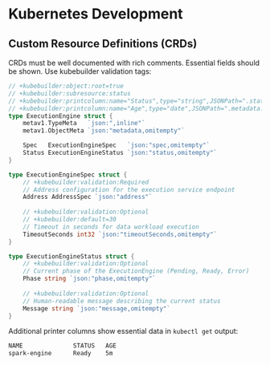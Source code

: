 # Kubernetes Development

## Custom Resource Definitions (CRDs)

CRDs must be well documented with rich comments. Essential fields should be shown. Use kubebuilder validation tags:

```go
// +kubebuilder:object:root=true
// +kubebuilder:subresource:status
// +kubebuilder:printcolumn:name="Status",type="string",JSONPath=".status.phase"
// +kubebuilder:printcolumn:name="Age",type="date",JSONPath=".metadata.creationTimestamp"
type ExecutionEngine struct {
    metav1.TypeMeta   `json:",inline"`
    metav1.ObjectMeta `json:"metadata,omitempty"`

    Spec   ExecutionEngineSpec   `json:"spec,omitempty"`
    Status ExecutionEngineStatus `json:"status,omitempty"`
}

type ExecutionEngineSpec struct {
    // +kubebuilder:validation:Required
    // Address configuration for the execution service endpoint
    Address AddressSpec `json:"address"`
    
    // +kubebuilder:validation:Optional
    // +kubebuilder:default=30
    // Timeout in seconds for data workload execution
    TimeoutSeconds int32 `json:"timeoutSeconds,omitempty"`
}

type ExecutionEngineStatus struct {
    // +kubebuilder:validation:Optional
    // Current phase of the ExecutionEngine (Pending, Ready, Error)
    Phase string `json:"phase,omitempty"`
    
    // +kubebuilder:validation:Optional
    // Human-readable message describing the current status
    Message string `json:"message,omitempty"`
}
```

Additional printer columns show essential data in `kubectl get` output:

```bash
NAME              STATUS   AGE
spark-engine      Ready    5m
```
